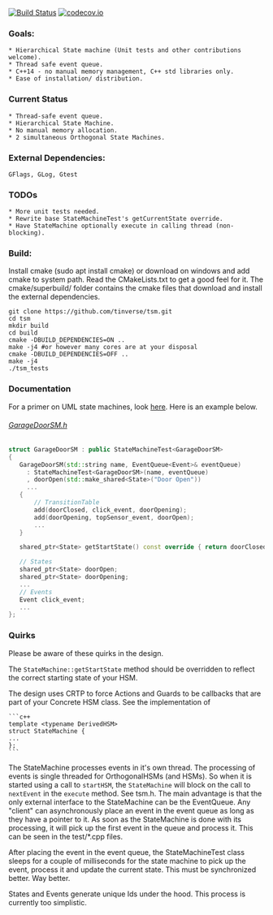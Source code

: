 [![Build Status](https://travis-ci.org/tinverse/tsm.svg?branch=master)](https://travis-ci.org/tinverse/tsm)
[![codecov.io](http://codecov.io/github/tinverse/tsm/coverage.svg?branch=master)](http://codecov.io/github/tinverse/tsm?branch=master)
### Goals:
    * Hierarchical State machine (Unit tests and other contributions welcome). 
    * Thread safe event queue. 
    * C++14 - no manual memory management, C++ std libraries only.
    * Ease of installation/ distribution.

### Current Status
    * Thread-safe event queue. 
    * Hierarchical State Machine.  
    * No manual memory allocation.
    * 2 simultaneous Orthogonal State Machines.
    
### External Dependencies:
    GFlags, GLog, Gtest

### TODOs
    * More unit tests needed.
    * Rewrite base StateMachineTest's getCurrentState override.
    * Have StateMachine optionally execute in calling thread (non-blocking).
      
### Build:
Install cmake (sudo apt install cmake) or download on windows and add cmake to system path. Read the CMakeLists.txt to get a good feel for it. The cmake/superbuild/ folder contains the cmake files that download and install the external dependencies. 

```
git clone https://github.com/tinverse/tsm.git
cd tsm
mkdir build
cd build
cmake -DBUILD_DEPENDENCIES=ON ..
make -j4 #or however many cores are at your disposal
cmake -DBUILD_DEPENDENCIES=OFF ..
make -j4
./tsm_tests
```

### Documentation
For a primer on UML state machines, look [here][1]. Here is an example below.

######    [GarageDoorSM.h][2]

   ```c++
   struct GarageDoorSM : public StateMachineTest<GarageDoorSM>
   {
      GarageDoorSM(std::string name, EventQueue<Event>& eventQueue)
        : StateMachineTest<GarageDoorSM>(name, eventQueue)
        , doorOpen(std::make_shared<State>("Door Open"))
        ...
      {
          // TransitionTable
          add(doorClosed, click_event, doorOpening);
          add(doorOpening, topSensor_event, doorOpen);
          ...
      }

      shared_ptr<State> getStartState() const override { return doorClosed; }

      // States
      shared_ptr<State> doorOpen;
      shared_ptr<State> doorOpening;
      ...
      // Events
      Event click_event;
      ...
   };
   ```

[1]: https://en.wikipedia.org/wiki/UML_state_machine
[2]: https://github.com/tinverse/tsm/blob/master/test/GarageDoorSM.h
### Quirks
Please be aware of these quirks in the design.

The `StateMachine::getStartState` method should be overridden to reflect the correct starting state of your HSM.
    
The design uses CRTP to force Actions and Guards to be callbacks that are part of your Concrete HSM class. See the implementation of 

    ```c++
    template <typename DerivedHSM>
    struct StateMachine { 
    ...
    };
    ```
    
The StateMachine processes events in it's own thread. The processing of events is single threaded for OrthogonalHSMs (and HSMs). So when it is started using a call to `startHSM`, the `StateMachine` will block on the call to `nextEvent` in the `execute` method. See tsm.h. The main advantage is that the only external interface to the StateMachine can be the EventQueue. Any "client" can asynchronously place an event in the event queue as long as they have a pointer to it. As soon as the StateMachine is done with its processing, it will pick up the first event in the queue and process it. This can be seen in the test/*.cpp files.
    
After placing the event in the event queue, the StateMachineTest class sleeps for a couple of milliseconds for the state machine to pick up the event, process it and update the current state. This must be synchronized better. Way better.
    
States and Events generate unique Ids under the hood. This process is currently too simplistic. 
